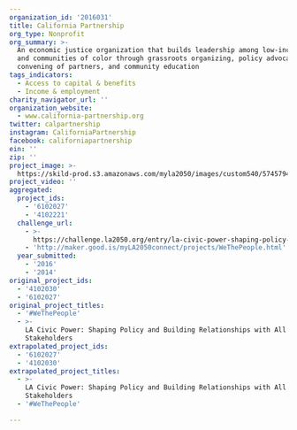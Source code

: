 ```yaml
---
organization_id: '2016031'
title: California Partnership
org_type: Nonprofit
org_summary: >-
  An economic justice organization that builds leadership among low-income folks
  and communities of color through grassroots organizing, policy advocacy,
  convening of partners, and community education
tags_indicators:
  - Access to capital & benefits
  - Income & employment
charity_navigator_url: ''
organization_website:
  - www.california-partnership.org
twitter: calpartnership
instagram: CaliforniaPartnership
facebook: californiapartnership
ein: ''
zip: ''
project_image: >-
  https://skild-prod.s3.amazonaws.com/myla2050/images/custom540/5745794855741-team90.jpg
project_video: ''
aggregated:
  project_ids:
    - '6102027'
    - '4102221'
  challenge_url:
    - >-
      https://challenge.la2050.org/entry/la-civic-power-shaping-policy-and-building-relationships-with-all-stakeholders
    - 'http://maker.good.is/myLA2050connect/projects/WeThePeople.html'
  year_submitted:
    - '2016'
    - '2014'
original_project_ids:
  - '4102030'
  - '6102027'
original_project_titles:
  - '#WeThePeople'
  - >-
    LA Civic Power: Shaping Policy and Building Relationships with All
    Stakeholders
extrapolated_project_ids:
  - '6102027'
  - '4102030'
extrapolated_project_titles:
  - >-
    LA Civic Power: Shaping Policy and Building Relationships with All
    Stakeholders
  - '#WeThePeople'

---
```


